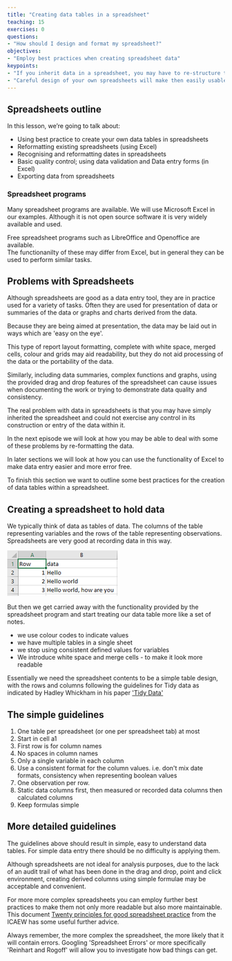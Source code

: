 ```yaml
---
title: "Creating data tables in a spreadsheet"
teaching: 15
exercises: 0
questions:
- "How should I design and format my spreadsheet?"
objectives:
- "Employ best practices when creating spreadsheet data"
keypoints:
- "If you inherit data in a spreadsheet, you may have to re-structure the data to make it usable and/or consistent "
- "Careful design of your own spreadsheets will make then easily usable and portable to other systems"
---
```



## Spreadsheets outline

In this lesson, we’re going to talk about:

- Using best practice to create your own data tables in spreadsheets 
- Reformatting existing spreadsheets (using Excel)
- Recognising and reformatting dates in spreadsheets
- Basic quality control; using data validation and Data entry forms (in Excel)
- Exporting data from spreadsheets

### Spreadsheet programs

Many spreadsheet programs are available. We will use Microsoft Excel in our examples. 
Although it is not open source software it is very widely available and used.

Free spreadsheet programs such as LibreOffice and Openoffice are available.  
The functionanilty of these may differ from Excel, but in general they can be used to perform similar tasks.


## Problems with Spreadsheets

Although spreadsheets are good as a data entry tool, they are in practice used for a variety of tasks.
Often they are used for presentation of data or summaries of the data or graphs and charts derived from the data.

Because they are being aimed at presentation, the data may be laid out in ways which are 'easy on the eye'.

This type of report layout formatting, complete with white space, merged cells, colour and grids may aid 
readability, but they do not aid processing of the data or the portability of the data.

Similarly, including data summaries, complex functions and graphs, using the provided drag and drop features of 
the spreadsheet can cause issues when documenting the work or trying to demonstrate data quality and consistency.

The real problem with data in spreadsheets is that you may have simply inherited the spreadsheet and could 
not exercise any control in its construction or entry of the data within it.

In the next episode we will look at how you may be able to deal with some of these problems by re-formatting the data. 

In later sections we will look at how you can use the functionality of Excel to make data entry easier and more error free.

To finish this section we want to outline some best practices for the creation of data tables within a spreadsheet.



## Creating a spreadsheet to hold data

We typically think of data as tables of data. The columns of the table representing variables and the rows 
of the table representing observations. Spreadsheets are very good at recording data in this way.

![simple_spreadsheet](../fig/spreadsheet_simple_data_01.png)

But then we get carried away with the functionality provided by the spreadsheet program and start treating our 
data table more like a set of notes.

* we use colour codes to indicate values
* we have multiple tables in a single sheet
* we stop using consistent defined values for variables
* We introduce white space and merge cells - to make it look more readable

Essentially we need the spreadsheet contents to be a simple table design, with the rows and columns 
following the guidelines for Tidy data as indicated by Hadley Whickham in his paper ['Tidy Data'](https://www.jstatsoft.org/article/view/v059i10) 


## The simple guidelines

1. One table per spreadsheet (or one per spreadsheet tab) at most
2. Start in cell a1
3. First row is for column names
4. No spaces in column names
5. Only a single variable in each column
6. Use a consistent format for the column values. i.e. don't mix date formats, consistency when representing boolean values
7. One observation per row.
8. Static data columns first, then measured or recorded data columns then calculated columns
9. Keep formulas simple


## More detailed guidelines

The guidelines above should result in simple, easy to understand data tables. For simple data entry 
there should be no difficulty is applying them.

Although spreadsheets are not ideal for analysis purposes, due to the lack of an audit trail of what has been done 
in the drag and drop, point and click environment, creating derived columns using simple formulae may be acceptable
and convenient. 

For more more complex spreadsheets you can employ further best practices to make them not only more readable but also 
more maintainable. This document [Twenty principles for good spreadsheet practice](http://www.icaew.com/~/media/corporate/files/technical/information%20technology/excel%20community/166%20twenty%20principles%20for%20good%20spreadsheet%20practice.ashx)
from the ICAEW has some useful further advice.

Always remember, the more complex the spreadsheet, the more likely that it will contain errors. 
Googling 'Spreadsheet Errors' or more specifically 'Reinhart and Rogoff' will allow you to investigate how bad things can get.
